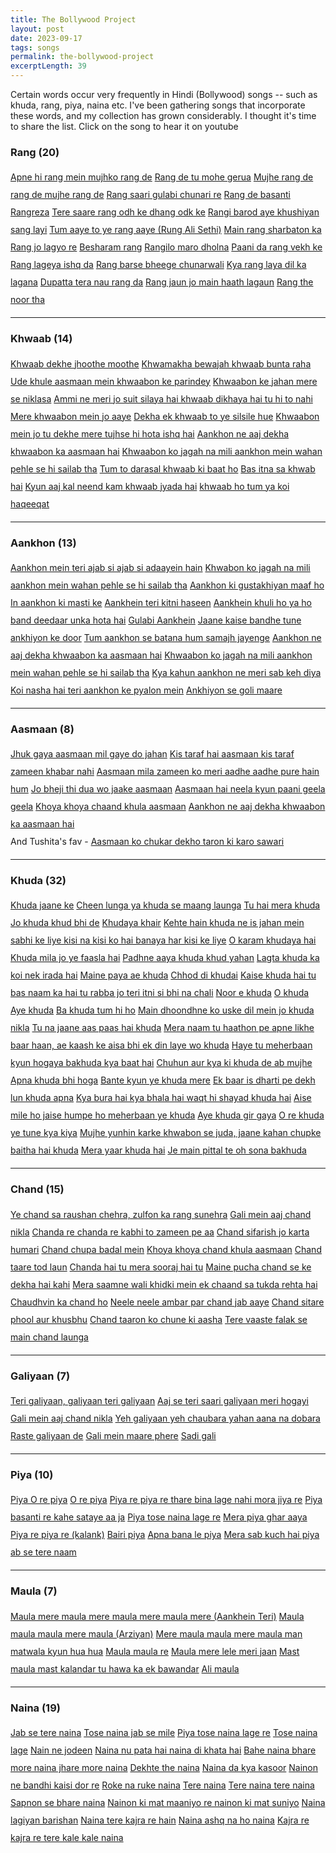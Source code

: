 ```yaml
---
title: The Bollywood Project
layout: post
date: 2023-09-17
tags: songs
permalink: the-bollywood-project
excerptLength: 39
---
```


Certain words occur very frequently in Hindi (Bollywood) songs -- such as khuda, rang, piya, naina etc. I've been gathering songs that incorporate these words, and my collection has grown considerably. I thought it's time to share the list. Click on the song to hear it on youtube

### Rang (20)
<div style="line-height: 2;">
	<a class="a-class-red" href="https://youtu.be/5idNBcKDtvA?si=q1UjlN2kEMpztgB2&t=79">Apne hi rang mein mujhko rang de</a>
	<a class="a-class-green" href="https://youtu.be/AEIVhBS6baE?si=FVgu6t0gojFiRpcm&t=65">Rang de tu mohe gerua</a>
	<a class="a-class-yellow" href="https://youtu.be/-Ek-1LyYhfY?si=UN8UxyVZNBPeByEe&t=19">Mujhe rang de rang de mujhe rang de</a>
	<a class="a-class-blue" href="https://youtu.be/bSAlE_WgHxY?si=0qLPx0uPsPDrEKbs&t=12">Rang saari gulabi chunari re</a>
	<a class="a-class-red" href="https://youtu.be/c769V25pX08?si=nrIPvGS16ZALH55l&t=87">Rang de basanti</a>
	<a class="a-class-green" href="https://youtu.be/KDgv9_49n6I?si=42xfYt4wclxwIuXQ&t=24">Rangreza</a>
	<a class="a-class-yellow" href="https://youtu.be/x48o6NJVsBM?si=sZ7XMeEevLVIhwkH&t=29">Tere saare rang odh ke dhang odk ke</a>
	<a class="a-class-blue" href="https://youtu.be/dlz09a-pyPE?si=oTYHm3lr8Ucek_c1">Rangi barod aye khushiyan sang layi</a>
	<a class="a-class-red" href="https://youtu.be/-r_uGMbkRAg?si=bOzNhpAbDKdxsOHV&t=145">Tum aaye to ye rang aaye (Rung Ali Sethi)</a>
	<a class="a-class-green" href="https://youtu.be/aKdqQ5BC_S4?si=nsLdZocHR1sSQoOB&t=33">Main rang sharbaton ka</a>
	<a class="a-class-yellow" href="https://youtu.be/XrCoN0EnWvA?si=f4zkAd-rIclop0Oe&t=76">Rang jo lagyo re</a>
	<a class="a-class-blue" href="https://youtu.be/huxhqphtDrM?si=_uXnTITxeVLdTQ-W&t=48">Besharam rang</a>
	<a class="a-class-red" href="https://youtu.be/2bp7zdzWj3Y?si=D0fPvz-Q4Ry0bVbW&t=1">Rangilo maro dholna</a>
	<a class="a-class-green" href="https://youtu.be/_hRnWA0A20E?si=g1-dEXJVKRphs_t2&t=26">Paani da rang vekh ke</a>
	<a class="a-class-yellow" href="https://youtu.be/Qg-jcTYM5DQ?si=3KD_J8hmwCFxzHaF&t=62">Rang lageya ishq da</a>
	<a class="a-class-blue" href="https://youtu.be/Jf92MOkrbEw?si=dOYVoY7R7DoWfoYW&t=54">Rang barse bheege chunarwali</a>
	<a class="a-class-red" href="https://youtu.be/vc-KxBjIbgI?si=YzSjq-IlVnaUpHGG&t=49">Kya rang laya dil ka lagana</a>
	<a class="a-class-green" href="https://youtu.be/W2mjfazc9eM?si=PyAKzADWdtWFXkSr&t=80">Dupatta tera nau rang da</a>
	<a class="a-class-yellow" href="https://youtu.be/BddP6PYo2gs?si=d4ZIAKcbHlwa5KaX&t=53">Rang jaun jo main haath lagaun</a>
	<a class="a-class-blue" href="https://youtu.be/f3FFOBrMmdg?si=hlXjQxMa55XzezYs&t=68">Rang the noor tha</a>
</div>
<hr>

### Khwaab (14)
<div style="line-height: 2;">
	<a class="a-class-green" href="https://youtu.be/kCQ6zaHDXj4?si=Bv73JtlA35j_taIT&t=2">Khwaab dekhe jhoothe moothe</a>
	<a class="a-class-yellow" href="https://youtu.be/dTu5dTEzVM4?si=mqC9SH-68JqeUa10&t=17">Khwamakha bewajah khwaab bunta raha</a>
	<a class="a-class-blue" href="https://youtu.be/R0XjwtP_iTY?si=zV0YssEuiCeu2WXX&t=13">Ude khule aasmaan mein khwaabon ke parindey</a>
	<a class="a-class-red" href="https://youtu.be/EHelINfImh8?si=B44i3PQnET2NpkMc&t=12">Khwaabon ke jahan mere se niklasa</a>
	<a class="a-class-green" href="https://youtu.be/wHD6z0vuWiM?si=8vWJ5Cjao50KB7Mq&t=25">Ammi ne meri jo suit silaya hai khwaab dikhaya hai tu hi to nahi</a>
	<a class="a-class-yellow" href="https://youtu.be/Zxgvob1Ew0c?si=DWhXpYZjA4CdhdmQ&t=125">Mere khwaabon mein jo aaye</a>
	<a class="a-class-blue" href="https://youtu.be/7dO_MS9tZ5E?si=8sXIL7P6Ff75LhrX&t=54">Dekha ek khwaab to ye silsile hue</a>
	<a class="a-class-red" href="https://youtu.be/ioj6YBaSAyE?si=wxGt6y7AEgn3dvmI&t=123">Khwaabon mein jo tu dekhe mere tujhse hi hota ishq hai</a>
	<a class="a-class-green" href="https://youtu.be/hJBHSmyqv0Y?si=z2QYjeFlNZE3UBY2&t=219">Aankhon ne aaj dekha khwaabon ka aasmaan hai</a>
	<a class="a-class-yellow" href="https://youtu.be/jh66Pjtqr4k?si=bV3HxGOgkxhzHCit&t=208">Khwaabon ko jagah na mili aankhon mein wahan pehle se hi sailab tha</a>
	<a class="a-class-blue" href="https://youtu.be/uCMYzolEbO0?si=xxPeUlRGNlO_6-T9&t=8">Tum to darasal khwaab ki baat ho</a>
	<a class="a-class-red" href="https://youtu.be/q_WvU9J1nXw?si=ddd98ALFzfBz4A38&t=50">Bas itna sa khwab hai</a>
	<a class="a-class-green" href="https://youtu.be/Gg6NMU4ivXM?si=OeFr2wGNDeqKfgj1&t=39">Kyun aaj kal neend kam khwaab jyada hai</a>
	<a class="a-class-yellow" href="https://youtu.be/xj5ru2vdhfI?si=f8i1SOFIc5F3DYyq&t=9">khwaab ho tum ya koi haqeeqat</a>
</div>
<hr>

### Aankhon (13)

<div style="line-height: 2;">
	<a class="a-class-yellow" href="https://youtu.be/7KKVb0_IdD4?si=DbyvXT_qr2Vlm2p_&t=15">Aankhon mein teri ajab si ajab si adaayein hain</a>
	<a class="a-class-blue" href="https://youtu.be/jh66Pjtqr4k?si=bV3HxGOgkxhzHCit&t=208">Khwabon ko jagah na mili aankhon mein wahan pehle se hi sailab tha</a>
	<a class="a-class-red" href="https://youtu.be/7k5gM4ClRRo?si=5SSYqnserPafnDgU&t=34">Aankhon ki gustakhiyan maaf ho</a>
	<a class="a-class-green" href="https://youtu.be/yjYE41bYnUM?si=9KEXbjHotVw3FQ8d&t=42">In aankhon ki masti ke</a>
	<a class="a-class-yellow" href="https://youtu.be/JVlXn22VzaI?si=QGNAThO7Wv5X2T9L&t=28">Aankhein teri kitni haseen</a>
	<a class="a-class-blue" href="https://youtu.be/eM8Mjuq4MwQ?si=IgR_wk5oh76wlwN3&t=45">Aankhein khuli ho ya ho band deedaar unka hota hai</a>
	<a class="a-class-red" href="https://youtu.be/I5t894l5b1w?si=vBhsN3tGtcLvxnTH&t=47">Gulabi Aankhein</a>
	<a class="a-class-green" href="https://youtu.be/kw4tT7SCmaY?si=8Ak-Ito161UQIxv9&t=160">Jaane kaise bandhe tune ankhiyon ke door</a>
	<a class="a-class-yellow" href="https://youtu.be/2vKMY75kvjI?si=Lzp3mNFx4iphnQ3V&t=22">Tum aankhon se batana hum samajh jayenge</a>
	<a class="a-class-blue" href="https://youtu.be/hJBHSmyqv0Y?si=z2QYjeFlNZE3UBY2&t=219">Aankhon ne aaj dekha khwaabon ka aasmaan hai</a>
	<a class="a-class-red" href="https://youtu.be/jh66Pjtqr4k?si=bV3HxGOgkxhzHCit&t=208">Khwaabon ko jagah na mili aankhon mein wahan pehle se hi sailab tha</a>
	<a class="a-class-green" href="https://youtu.be/Qg-jcTYM5DQ?si=2ZqukZj6E6X_dG2X&t=27">Kya kahun aankhon ne meri sab keh diya</a>
	<a class="a-class-yellow" href="https://youtu.be/Gg6NMU4ivXM?si=u9nUrJbxEL6tX7FS&t=197">Koi nasha hai teri aankhon ke pyalon mein</a>
	<a class="a-class-blue" href="https://youtu.be/rY_0SOlmrdY?si=KqbljutyItEvruvJ&t=47">Ankhiyon se goli maare</a>
</div>
<hr>

### Aasmaan (8)
<div style="line-height: 2;">
	<a class="a-class-blue" href="https://youtu.be/tGTmop4JZWc?si=y0rXXyqF066yCZYv&t=313">Jhuk gaya aasmaan mil gaye do jahan</a>
	<a class="a-class-red" href="https://youtu.be/eIjFX9fVgv0?si=TnRT3dHY5JZTIC25&t=17">Kis taraf hai aasmaan kis taraf zameen khabar nahi</a>
	<a class="a-class-green" href="https://youtu.be/zFdi834FiZ4?si=SJunD4_lZLTbk0y0&t=168">Aasmaan mila zameen ko meri aadhe aadhe pure hain hum</a>
	<a class="a-class-yellow" href="https://youtu.be/j3BiIJKBlYE?si=-CWzqFi23gOpVqRi&t=68">Jo bheji thi dua wo jaake aasmaan</a>
	<a class="a-class-blue" href="https://youtu.be/COgxQbjzbEk?si=Vye7wvNObWOxQVlU&t=42">Aasmaan hai neela kyun paani geela geela</a>
	<a class="a-class-red" href="https://youtu.be/EsENO8IjmoY?si=8ox70IURqjfg-Phm&t=11">Khoya khoya chaand khula aasmaan</a>
	<a class="a-class-green" href="https://youtu.be/hJBHSmyqv0Y?si=z2QYjeFlNZE3UBY2&t=219">Aankhon ne aaj dekha khwaabon ka aasmaan hai</a>
	<br>
	And Tushita's fav - <a class="a-class-yellow" href="https://youtu.be/hWrSTieqWTA?si=GeyQwX8lyPgfZTF9&t=23">Aasmaan ko chukar dekho taron ki karo sawari</a> 
</div>
<hr>

### Khuda (32)
<div style="line-height: 2;">
	<a class="a-class-red" href="https://youtu.be/cmMiyZaSELo?si=iRQmY3cLQbCMSBOk&t=59">Khuda jaane ke</a>
	<a class="a-class-green" href="https://youtu.be/Qdz5n1Xe5Qo?si=SA9yflmQKJlowAhu&t=35">Cheen lunga ya khuda se maang launga</a>
	<a class="a-class-yellow" href="https://youtu.be/IMlcwOK5CLI?si=Y1D7er_G6v8a6E8f&t=43">Tu hai mera khuda</a>
	<a class="a-class-blue" href="https://youtu.be/BBAyRBTfsOU?si=KVEkSnumhwkvg3FB&t=51">Jo khuda khud bhi de</a>
	<a class="a-class-red" href="https://youtu.be/jq69R33z4hU?si=dfTEgGXXFx5WBmOy&t=72">Khudaya khair</a>
	<a class="a-class-green" href="https://youtu.be/eXnD5r9JfbI?si=-JRQFLbPSs4Y6DEW&t=40">Kehte hain khuda ne is jahan mein sabhi ke liye kisi na kisi ko hai banaya har kisi ke liye</a>
	<a class="a-class-yellow" href="https://youtu.be/gIOea2pgfIo?si=yk24TASSDr1aTHSt&t=53">O karam khudaya hai</a>
	<a class="a-class-blue" href="https://youtu.be/Gh5wHtqW9Ek?si=H3T5dLN60xbNKfNh&t=120">Khuda mila jo ye faasla hai</a>
	<a class="a-class-red" href="https://youtu.be/_F8O3uVkScE?si=QnLdWO9SQg-fajme&t=333">Padhne aaya khuda khud yahan</a>
	<a class="a-class-green" href="https://youtu.be/Gg6NMU4ivXM?si=QElf5_tEpQhnE4fP&t=43">Lagta khuda ka koi nek irada hai</a>
	<a class="a-class-yellow" href="">Maine paya ae khuda</a>
	<a class="a-class-blue" href="https://youtu.be/AlvUuGJccKs?si=dtV8OnX-o6CNeFcm&t=57">Chhod di khudai</a>
	<a class="a-class-red" href="https://youtu.be/YSWMbwQuWAY?si=0xeShg6qIqxATWzG&t=192">Kaise khuda hai tu bas naam ka hai tu rabba jo teri itni si bhi na chali</a>
	<a class="a-class-green" href="https://youtu.be/JJ5r5Z6G2Zo?si=1dqgq26dFxVYdZyB&t=105">Noor e khuda</a>
	<a class="a-class-yellow" href="https://youtu.be/ZwrcuypKZTM?si=D3IO1HuWGZXdYBmK&t=78">O khuda</a>
	<a class="a-class-blue" href="https://youtu.be/T-g39o0rDos?si=aemtllZXHutEzOnv&t=2">Aye khuda</a>
	<a class="a-class-red" href="https://youtu.be/PP7WOMnT288?si=WavsfzPsLhdLNo52&t=40">Ba khuda tum hi ho</a>
	<a class="a-class-green" href="https://youtu.be/zI2zbGfvE7w?si=NOsTXBUR4Y3bI579&t=119">Main dhoondhne ko uske dil mein jo khuda nikla</a>
	<a class="a-class-yellow" href="https://youtu.be/jAUSF4_ygJg?si=ao62mY-wT9r6vdq1&t=53">Tu na jaane aas paas hai khuda</a>
	<a class="a-class-blue" href="https://youtu.be/yBa3FVQKAvY?si=dH_fAn9-Qj5poqz_&t=35">Mera naam tu haathon pe apne likhe baar haan, ae kaash ke aisa bhi ek din laye wo khuda</a>
	<a class="a-class-red" href="https://youtu.be/DmsOinqrPvQ?si=yfuHy9RvzD9ccEEK&t=120">Haye tu meherbaan kyun hogaya bakhuda kya baat hai</a>
	<a class="a-class-green" href="https://youtu.be/a6cJAFFQn_I?si=xoLEOe8cycygO2en&t=116">Chuhun aur kya ki khuda de ab mujhe</a>
	<a class="a-class-yellow" href="https://youtu.be/1o_brS03A5A?si=M2FyCDDj3BAMgv1J&t=122">Apna khuda bhi hoga</a>
	<a class="a-class-blue" href="https://youtu.be/VOLKJJvfAbg?si=ctWF8NRuxBk-YpBe&t=153">Bante kyun ye khuda mere</a>
	<a class="a-class-red" href="https://youtu.be/bYzENrdZasg?si=ItKjC5dlEzs6QeHb&t=71">Ek baar is dharti pe dekh lun khuda apna</a>
	<a class="a-class-green" href="https://youtu.be/OTYtQKm8O9E?si=lrHy-El_pMEvaUlq&t=154">Kya bura hai kya bhala hai waqt hi shayad khuda hai</a>
	<a class="a-class-yellow" href="https://youtu.be/u-FaTNxrWhw?si=vyQ1e40Lifq3SBZB&t=228">Aise mile ho jaise humpe ho meherbaan ye khuda</a>
	<a class="a-class-blue" href="https://youtu.be/HGfc06RZyjQ?si=73apVBgWcPGwl-L8&t=43">Aye khuda gir gaya</a>
	<a class="a-class-red" href="https://youtu.be/5zBwghETKco?si=S43GGT_0PkAdnlqy">O re khuda ye tune kya kiya</a>
	<a class="a-class-green" href="https://youtu.be/lN1m7zLBbSU?si=w4Yo-2EOKaARdriI&t=13">Mujhe yunhin karke khwabon se juda, jaane kahan chupke baitha hai khuda</a>
	<a class="a-class-yellow" href="https://youtu.be/ycS5PagXvhQ?si=OmAdR-BdbP--Xt08&t=108">Mera yaar khuda hai</a>
	<a class="a-class-blue" href="https://youtu.be/0Iu5kQi8lns?si=MhEvAtrHoViKCT58&t=51">Je main pittal te oh sona bakhuda</a>
</div>
<hr>

### Chand (15)
<div style="line-height: 2;">
	<a class="a-class-blue" href="https://youtu.be/VueN49P7JyU?si=Yeo8IGQtwMjsL3Iq&t=11">Ye chand sa raushan chehra, zulfon ka rang sunehra</a>
	<a class="a-class-red" href="https://youtu.be/SOYFHUTZ-kw?si=wqGlour9eagg_Lyc&t=18">Gali mein aaj chand nikla</a>
	<a class="a-class-green" href="https://youtu.be/Sg1aIfA1bIM?si=kdURgFN0qRj_nmkW&t=43">Chanda re chanda re kabhi to zameen pe aa</a>
	<a class="a-class-yellow" href="https://youtu.be/zWEOx7TSM6I?si=DULCSO6g0LhoONF4&t=62">Chand sifarish jo karta humari</a>
	<a class="a-class-blue" href="https://youtu.be/9a6UaCBEV6o?si=6l96n32t2hFLkPm7&t=47">Chand chupa badal mein</a>
	<a class="a-class-red" href="https://youtu.be/EsENO8IjmoY?si=DnwkRvxvfSfx1eGx&t=11">Khoya khoya chand khula aasmaan</a>
	<a class="a-class-green" href="https://youtu.be/DIAcdeG70IE?si=3Sw3VZiDQmMjywXu&t=41">Chand taare tod laun</a>
	<a class="a-class-yellow" href="https://youtu.be/MXSEr_hg7iE?si=kugTdir_uQMuSFHq&t=17">Chanda hai tu mera sooraj hai tu</a>
	<a class="a-class-blue" href="https://youtu.be/lq5T-4gn4YA?si=gZ3TW46URN-ru7eU&t=33">Maine pucha chand se ke dekha hai kahi</a>
	<a class="a-class-red" href="https://youtu.be/S0WPSYFm7iE?si=GD_NKkbbs2CyqdHQ&t=27">Mera saamne wali khidki mein ek chaand sa tukda rehta hai</a>
	<a class="a-class-green" href="https://youtu.be/uAsM_D5oO9c?si=01KUK5Na-9xKzTm_&t=20">Chaudhvin ka chand ho</a>
	<a class="a-class-yellow" href="https://youtu.be/sXdG1SbRd3A?si=XipQG7h6HsQJyXow&t=8">Neele neele ambar par chand jab aaye</a>
	<a class="a-class-blue" href="https://youtu.be/ymHazb9lJ_I?si=z7LLMRjbjiAZnmWh&t=40">Chand sitare phool aur khusbhu</a>
	<a class="a-class-red" href="https://youtu.be/Wk9GL7zvU24?si=cO2qJVe7IChlPSrw&t=48">Chand taaron ko chune ki aasha</a>
	<a class="a-class-green" href="https://youtu.be/X7WXHhokylc?si=fHkIn8W0GkdjMp3b&t=13">Tere vaaste falak se main chand launga</a>
</div>
<hr>

### Galiyaan (7)
<div style="line-height: 2;">
	<a class="a-class-yellow" href="https://youtu.be/FxAG_11PzCk?si=0mw1ByrWSRbNhpk6&t=76">Teri galiyaan, galiyaan teri galiyaan</a>
	<a class="a-class-blue" href="https://youtu.be/NFsEqOBG51M?si=MkCGlZNpdJYsQHHs&t=42">Aaj se teri saari galiyaan meri hogayi</a>
	<a class="a-class-red" href="https://youtu.be/SOYFHUTZ-kw?si=wqGlour9eagg_Lyc&t=18">Gali mein aaj chand nikla</a>
	<a class="a-class-green" href="https://youtu.be/KiB5pL6ZyyU?si=iL_7PGCfKdlrDtKa&t=50">Yeh galiyaan yeh chaubara yahan aana na dobara</a>
	<a class="a-class-yellow" href="https://youtu.be/ZAkEqvePzGg?si=qC2E8DGNVeVYl2Ue&t=144">Raste galiyaan de</a>
	<a class="a-class-blue" href="https://youtu.be/oMesPehN_Do?si=vbor1BJK5bs7jFS5&t=12">Gali mein maare phere</a>
	<a class="a-class-red" href="https://youtu.be/cU3IO6Am65o?si=w2ErkzVTI_pKIiih&t=19">Sadi gali</a>
</div>
<hr>

### Piya (10)
<div style="line-height: 2;">
	<a class="a-class-green" href="https://youtu.be/u-FaTNxrWhw?si=I2K2yFeiQW9e5nzk&t=95">Piya O re piya</a>
	<a class="a-class-yellow" href="https://youtu.be/iv7lcUkFVSc?si=syYTd2z_Egs2rwTb&t=24">O re piya</a>
	<a class="a-class-blue" href="https://youtu.be/6BmS-qphjko?si=2MPTOKprWEzNRH9U&t=58">Piya re piya re thare bina lage nahi mora jiya re</a>
	<a class="a-class-red" href="https://youtu.be/XFT2niDEy28?si=Dta6l-nQeDssFjum&t=89">Piya basanti re kahe sataye aa ja</a>
	<a class="a-class-green" href="https://youtu.be/_lgACMqCpus?si=53Q5Ninf0W3SwH6e&t=12">Piya tose naina lage re</a>
	<a class="a-class-yellow" href="https://youtu.be/AYkauRYrwiw?si=3LJPJsJKj-krRaEu&t=86">Mera piya ghar aaya</a>
	<a class="a-class-blue" href="kalank">Piya re piya re (kalank)</a>
	<a class="a-class-red" href="https://youtu.be/8YI-JKIwFYM?si=x4yzcWqo8u1UpMQ7&t=24">Bairi piya</a>
	<a class="a-class-green" href="https://youtu.be/ElZfdU54Cp8?si=ms6y1mke1vcJDitd&t=56">Apna bana le piya</a>
	<a class="a-class-yellow" href="https://youtu.be/kw4tT7SCmaY?si=6iiVadLSHNAaAYiE&t=176">Mera sab kuch hai piya ab se tere naam</a>
</div>
<hr>

### Maula (7)
<div style="line-height: 2;">
	<a class="a-class-blue" href="aankhein teri">Maula mere maula mere maula mere maula mere (Aankhein Teri)</a>
	<a class="a-class-red" href="https://youtu.be/JA09HEGTzCU?si=JIGE4dIzO38YDOde&t=42">Maula maula maula mere maula (Arziyan)</a>
	<a class="a-class-green" href="https://youtu.be/eIjFX9fVgv0?si=RDI6LbD2vFHd8Z9s&t=48">Mere maula maula mere maula man matwala kyun hua hua</a>
	<a class="a-class-yellow" href="https://youtu.be/IMlcwOK5CLI?si=kPvXunHV91pPiBvi&t=53">Maula maula re</a>
	<a class="a-class-blue" href="https://youtu.be/90hNT7UYlZA?si=T-a1T6G8bkjlPSkA&t=67">Maula mere lele meri jaan</a>
	<a class="a-class-red" href="https://youtu.be/jHNNMj5bNQw?si=qAngoIChM8f1eGVA&t=174">Mast maula mast kalandar tu hawa ka ek bawandar</a>
	<a class="a-class-green" href="https://youtu.be/_w83EIcjjlg?si=TldleptYBlQoGjwz&t=210">Ali maula</a>
</div>
<hr>

### Naina (19)
<div style="line-height: 2;">
	<a class="a-class-green" href="https://youtu.be/Ivmkmf-U-x4?si=Fh4tPK4t9T7a6OOL&t=26">Jab se tere naina</a>
	<a class="a-class-yellow" href="https://youtu.be/0trVNbS8ftg?si=_CtyNCkduwNIH8Ub&t=54">Tose naina jab se mile</a>
	<a class="a-class-blue" href="https://youtu.be/_lgACMqCpus?si=53Q5Ninf0W3SwH6e&t=12">Piya tose naina lage re</a>
	<a class="a-class-red" href="https://youtu.be/fXeIK4xbXgs?si=ooHTQ1g1dHE5R8Ek&t=54">Tose naina lage</a>
	<a class="a-class-green" href="https://youtu.be/VCTr8f4878M?si=2-OYwTTMxAk88H14&t=80">Nain ne jodeen</a>
	<a class="a-class-yellow" href="https://youtu.be/9IzaWBsUhCU?si=-rEkdp5aS3d-9SDC&t=10">Naina nu pata hai naina di khata hai</a>
	<a class="a-class-blue" href="https://youtu.be/g3P4a0polMY?si=GVS75oKmHeX66HGE&t=84">Bahe naina bhare more naina jhare more naina</a>
	<a class="a-class-red" href="https://youtu.be/yXbeYaVQ8JY?si=uauV4oZ7m7dh0uws&t=31">Dekhte the naina</a>
	<a class="a-class-green" href="https://youtu.be/zdXiSlRrgWQ?si=yESKDBFMsM7IpTb-&t=74">Naina da kya kasoor</a>
	<a class="a-class-yellow" href="https://youtu.be/Y9ozt29tzgs?si=V6wozqmcUJX4nPk0&t=59">Nainon ne bandhi kaisi dor re</a>
	<a class="a-class-blue" href="https://youtu.be/HyLCgkQtluw?si=aq6WWKECoYXiwtl2&t=71">Roke na ruke naina</a>
	<a class="a-class-red" href="https://youtu.be/GYgnPrmbxH4?si=0TUCIP2NZr7irH0e&t=7">Tere naina</a>
	<a class="a-class-green" href="https://youtu.be/qYjPxdLIuk0?si=_h_4Nkotc8C14uYF&t=31">Tere naina tere naina</a>
	<a class="a-class-yellow" href="https://youtu.be/UfNjLCD-WVM?si=VtmMw8wbQB8vvuX1&t=50">Sapnon se bhare naina</a>
	<a class="a-class-blue" href="https://youtu.be/qG7Kms_YA5Q?si=dzb2CFsI7qMGDG8u&t=16">Nainon ki mat maaniyo re nainon ki mat suniyo</a>
	<a class="a-class-red" href="https://youtu.be/-Hb2DeHvvEg?si=zZL8Z5CVvYxRn35o&t=9">Naina lagiyan barishan</a>
	<a class="a-class-green" href="https://youtu.be/WPwTPhFMm3k?si=zCLrx1zCaoZCaA9P&t=118">Naina tere kajra re hain</a>
	<a class="a-class-yellow" href="https://youtu.be/hWJxJhsVWio?si=AlLWJiun1uPZDuoj&t=13">Naina ashq na ho naina</a>
	<a class="a-class-blue" href="https://youtu.be/4dsFQFCvVGU?si=CRCA--SweXibRL6l&t=108">Kajra re kajra re tere kale kale naina</a>
</div>